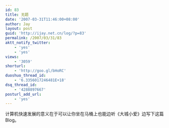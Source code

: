 ```yaml
---
id: 83
title: 无题
date: '2007-03-31T11:46:00+08:00'
author: Jay
layout: post
guid: 'http://ijay.net.cn/log/?p=83'
permalink: /2007/03/31/83
aktt_notify_twitter:
    - 'yes'
    - 'yes'
views:
    - '3059'
shorturl:
    - 'http://goo.gl/bHoRC'
duoshuo_thread_id:
    - '6.3356017246481E+18'
dsq_thread_id:
    - '4288897667'
posturl_add_url:
    - 'yes'
---
```


<div>计算机快速发展的意义在于可以让你坐在马桶上也能边听《大城小爱》边写下这篇Blog。</div>